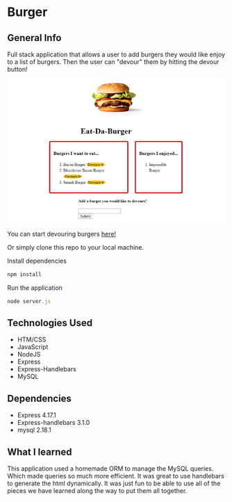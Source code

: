 # Burger

## General Info

Full stack application that allows a user to add burgers they would like enjoy to a list of burgers. Then the user can "devour" them by hitting the devour button! 

![Burger](./public/assets/img/screenshot.png)

You can start devouring burgers [here!](https://boiling-brook-12337.herokuapp.com/)

Or simply clone this repo to your local machine.

Install dependencies
```node.js
npm install
```

Run the application
```node.js
node server.js
```

## Technologies Used
* HTM/CSS
* JavaScript
* NodeJS
* Express
* Express-Handlebars
* MySQL

## Dependencies
* Express 4.17.1
* Express-handlebars 3.1.0
* mysql 2.18.1

 ## What I learned 

This application used a homemade ORM to manage the MySQL queries. Which made queries so much more efficient. It was great to use handlebars to generate the html dynamically. It was just fun to be able to use all of the pieces we have learned along the way to put them all together.  
